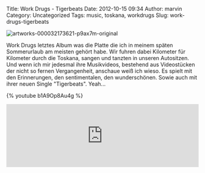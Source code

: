 Title: Work Drugs - Tigerbeats
Date: 2012-10-15 09:34
Author: marvin
Category: Uncategorized
Tags: music, toskana, workdrugs
Slug: work-drugs-tigerbeats

![artworks-000032173621-p9ax7m-original]({filename}/images/artworks-000032173621-p9ax7m-original.jpg)

Work Drugs letztes Album was die Platte die ich in meinem späten
Sommerurlaub am meisten gehört habe. Wir fuhren dabei Kilometer für
Kilometer durch die Toskana, sangen und tanzten in unseren Autositzen.
Und wenn ich mir jedesmal ihre Musikvideos, bestehend aus Videostücken
der nicht so fernen Vergangenheit, anschaue weiß ich wieso. Es spielt
mit den Erinnerungen, den sentimentalen, den wunderschönen. Sowie auch
mit ihrer neuen Single "Tigerbeats". Yeah...

{% youtube b1A9Op8Au4g %}

<iframe width="100%" height="166" scrolling="no" frameborder="no" src="http://w.soundcloud.com/player/?url=http%3A%2F%2Fapi.soundcloud.com%2Ftracks%2F63212167&amp;show_artwork=true"></iframe>

